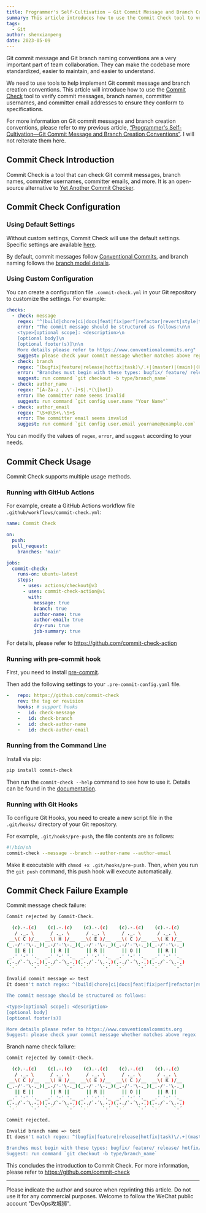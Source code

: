```yaml
---
title: Programmer's Self-Cultivation — Git Commit Message and Branch Creation Conventions (Tools)
summary: This article introduces how to use the Commit Check tool to verify whether Git commit messages, branch names, committer usernames, and committer email addresses conform to specifications.
tags:
  - Git
author: shenxianpeng
date: 2023-05-09
---
```


Git commit message and Git branch naming conventions are a very important part of team collaboration. They can make the codebase more standardized, easier to maintain, and easier to understand.

We need to use tools to help implement Git commit message and branch creation conventions. This article will introduce how to use the [Commit Check](https://github.com/commit-check) tool to verify commit messages, branch names, committer usernames, and committer email addresses to ensure they conform to specifications.

For more information on Git commit messages and branch creation conventions, please refer to my previous article, [“Programmer's Self-Cultivation—Git Commit Message and Branch Creation Conventions”](https://shenxianpeng.github.io/2020/09/commit-messages-specification/).  I will not reiterate them here.


## Commit Check Introduction

Commit Check is a tool that can check Git commit messages, branch names, committer usernames, committer emails, and more. It is an open-source alternative to [Yet Another Commit Checker](https://docs.mohami.io/yet-another-commit-checker-yacc/).

## Commit Check Configuration

### Using Default Settings

Without custom settings, Commit Check will use the default settings.  Specific settings are available [here](https://github.com/commit-check/blob/main/commit_check/__init__.py).

By default, commit messages follow [Conventional Commits](https://www.conventionalcommits.org/en/v1.0.0/), and branch naming follows the [branch model details](https://support.atlassian.com/bitbucket-cloud/docs/configure-a-projects-branching-model/).


### Using Custom Configuration

You can create a configuration file `.commit-check.yml` in your Git repository to customize the settings. For example:

```yaml
checks:
  - check: message
    regex: '^(build|chore|ci|docs|feat|fix|perf|refactor|revert|style|test){1}(\([\w\-\.]+\))?(!)?: ([\w ])+([\s\S]*)|(Merge).*|(fixup!.*)'
    error: "The commit message should be structured as follows:\n\n
    <type>[optional scope]: <description>\n
    [optional body]\n
    [optional footer(s)]\n\n
    More details please refer to https://www.conventionalcommits.org"
    suggest: please check your commit message whether matches above regex
  - check: branch
    regex: ^(bugfix|feature|release|hotfix|task)\/.+|(master)|(main)|(HEAD)|(PR-.+)
    error: "Branches must begin with these types: bugfix/ feature/ release/ hotfix/ task/"
    suggest: run command `git checkout -b type/branch_name`
  - check: author_name
    regex: ^[A-Za-z ,.\'-]+$|.*(\[bot])
    error: The committer name seems invalid
    suggest: run command `git config user.name "Your Name"`
  - check: author_email
    regex: ^\S+@\S+\.\S+$
    error: The committer email seems invalid
    suggest: run command `git config user.email yourname@example.com`
```

You can modify the values of `regex`, `error`, and `suggest` according to your needs.

## Commit Check Usage

Commit Check supports multiple usage methods.

### Running with GitHub Actions

For example, create a GitHub Actions workflow file `.github/workflows/commit-check.yml`:

```yaml
name: Commit Check

on:
  push:
  pull_request:
    branches: 'main'

jobs:
  commit-check:
    runs-on: ubuntu-latest
    steps:
      - uses: actions/checkout@v3
      - uses: commit-check-action@v1
        with:
          message: true
          branch: true
          author-name: true
          author-email: true
          dry-run: true
          job-summary: true
```

For details, please refer to https://github.com/commit-check-action

### Running with pre-commit hook

First, you need to install [pre-commit](https://pre-commit.com/#install).

Then add the following settings to your `.pre-commit-config.yaml` file.

```yaml
-   repo: https://github.com/commit-check
    rev: the tag or revision
    hooks: # support hooks
    -   id: check-message
    -   id: check-branch
    -   id: check-author-name
    -   id: check-author-email
```

### Running from the Command Line

Install via pip:

```bash
pip install commit-check
```
Then run the `commit-check --help` command to see how to use it.  Details can be found in the [documentation](https://commit-check.github.io/cli_args.html).

### Running with Git Hooks

To configure Git Hooks, you need to create a new script file in the `.git/hooks/` directory of your Git repository.

For example, `.git/hooks/pre-push`, the file contents are as follows:

```bash
#!/bin/sh
commit-check --message --branch --author-name --author-email
```
Make it executable with `chmod +x .git/hooks/pre-push`. Then, when you run the `git push` command, this push hook will execute automatically.

## Commit Check Failure Example

Commit message check failure:

```bash
Commit rejected by Commit-Check.

  (c).-.(c)    (c).-.(c)    (c).-.(c)    (c).-.(c)    (c).-.(c)
   / ._. \      / ._. \      / ._. \      / ._. \      / ._. \
 __\( C )/__  __\( H )/__  __\( E )/__  __\( C )/__  __\( K )/__
(_.-/'-'\-._)(_.-/'-'\-._)(_.-/'-'\-._)(_.-/'-'\-._)(_.-/'-'\-._)
   || E ||      || R ||      || R ||      || O ||      || R ||
 _.' '-' '._  _.' '-' '._  _.' '-' '._  _.' '-' '._  _.' '-' '._
(.-./`-´\.-.)(.-./`-´\.-.)(.-./`-´\.-.)(.-./`-´\.-.)(.-./`-´\.-.)
 `-´     `-´  `-´     `-´  `-´     `-´  `-´     `-´  `-´     `-´

Invalid commit message => test
It doesn't match regex: ^(build|chore|ci|docs|feat|fix|perf|refactor|revert|style|test){1}(\([\w\-\.]+\))?(!)?: ([\w ])+([\s\S]*)

The commit message should be structured as follows:

<type>[optional scope]: <description>
[optional body]
[optional footer(s)]

More details please refer to https://www.conventionalcommits.org
Suggest: please check your commit message whether matches above regex
```

Branch name check failure:

```bash
Commit rejected by Commit-Check.

  (c).-.(c)    (c).-.(c)    (c).-.(c)    (c).-.(c)    (c).-.(c)
   / ._. \      / ._. \      / ._. \      / ._. \      / ._. \
 __\( C )/__  __\( H )/__  __\( E )/__  __\( C )/__  __\( K )/__
(_.-/'-'\-._)(_.-/'-'\-._)(_.-/'-'\-._)(_.-/'-'\-._)(_.-/'-'\-._)
   || E ||      || R ||      || R ||      || O ||      || R ||
 _.' '-' '._  _.' '-' '._  _.' '-' '._  _.' '-' '._  _.' '-' '._
(.-./`-´\.-.)(.-./`-´\.-.)(.-./`-´\.-.)(.-./`-´\.-.)(.-./`-´\.-.)
 `-´     `-´  `-´     `-´  `-´     `-´  `-´     `-´  `-´     `-´

Commit rejected.

Invalid branch name => test
It doesn't match regex: ^(bugfix|feature|release|hotfix|task)\/.+|(master)|(main)|(HEAD)|(PR-.+)

Branches must begin with these types: bugfix/ feature/ release/ hotfix/ task/
Suggest: run command `git checkout -b type/branch_name`
```


This concludes the introduction to Commit Check. For more information, please refer to https://github.com/commit-check

---

Please indicate the author and source when reprinting this article.  Do not use it for any commercial purposes. Welcome to follow the WeChat public account "DevOps攻城狮".